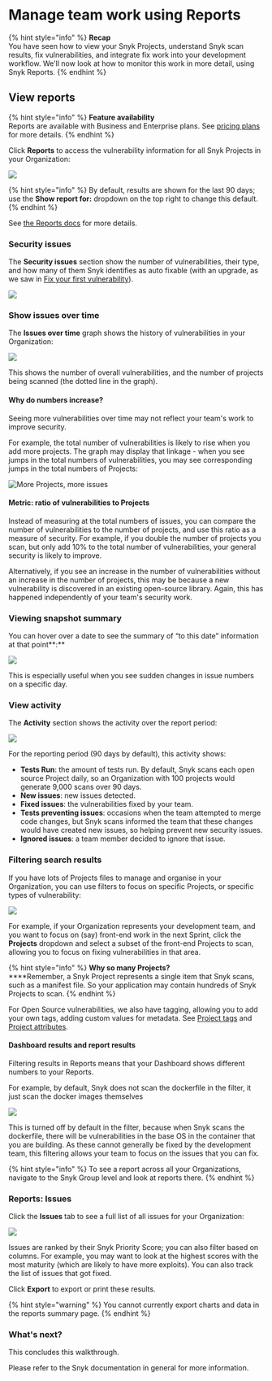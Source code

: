 # Manage team work using Reports

{% hint style="info" %}
**Recap**\
You have seen how to view your Snyk Projects, understand Snyk scan results, fix vulnerabilities, and integrate fix work into your development workflow. We'll now look at how to monitor this work in more detail, using Snyk Reports.
{% endhint %}

## View reports

{% hint style="info" %}
**Feature availability**\
Reports are available with Business and Enterprise plans. See [pricing plans](https://snyk.io/plans/) for more details.
{% endhint %}

Click **Reports** to access the vulnerability information for all Snyk Projects in your Organization:

![](<../../.gitbook/assets/image (22).png>)

{% hint style="info" %}
By default, results are shown for the last 90 days; use the **Show report for:** dropdown on the top right to change this default.
{% endhint %}

See [the Reports docs](../../features/reports/) for more details.

### Security issues

The **Security issues** section show the number of vulnerabilities, their type, and how many of them  Snyk identifies as auto fixable (with an upgrade, as we saw in [Fix your first vulnerability](fix-your-first-vulnerability.md)).

![](<../../.gitbook/assets/image (67).png>)

### Show issues over time

The **Issues over time** graph shows the history of vulnerabilities in your Organization:

![](<../../.gitbook/assets/image (78).png>)

This shows the number of overall vulnerabilities, and the number of projects being scanned (the dotted line in the graph).&#x20;

#### Why do numbers increase?

Seeing more vulnerabilities over time may not reflect your team's work to improve security.

For example, the total number of vulnerabilities is likely to rise when you add more projects. The graph may display that linkage - when you see jumps in the total numbers of vulnerabilities, you may see corresponding jumps in the total numbers of Projects:

![More Projects, more issues](<../../.gitbook/assets/image (85).png>)

#### Metric: ratio of vulnerabilities to Projects

Instead of measuring at the total numbers of issues, you can compare the number of vulnerabilities to the number of projects, and use this ratio as a measure of security. For example, if you double the number of projects you scan, but only add 10% to the total number of vulnerabilities, your general security is likely to improve.

Alternatively, if you see an increase in the number of vulnerabilities without an increase in the number of projects, this may be because a new vulnerability is discovered in an existing open-source library. Again, this has happened independently of your team's security work.

### Viewing snapshot summary

You can hover over a date to see the summary of “to this date” information at that point**:**

![](<../../.gitbook/assets/image (9).png>)

This is especially useful when you see sudden changes in issue numbers on a specific day.

### View activity

The **Activity** section shows the activity over the report period:

![](<../../.gitbook/assets/image (11).png>)

For the reporting period (90 days by default), this activity shows:

* **Tests Run**: the amount of tests run. By default, Snyk scans each open source Project daily, so an Organization with 100 projects would generate 9,000 scans over 90 days.
* **New issues**: new issues detected.
* **Fixed issues**: the vulnerabilities fixed by your team.&#x20;
* **Tests preventing issues**: occasions when the team attempted to merge code changes, but Snyk scans informed the team that these changes would have created new issues, so helping prevent new security issues.
* **Ignored issues**: a team member decided to ignore that issue.&#x20;

### Filtering search results

If you have lots of Projects files to manage and organise in your Organization, you can use filters to focus on specific Projects, or specific types of vulnerability:

![](<../../.gitbook/assets/image (135).png>)

For example, if your Organization represents your development team, and you want to focus on  (say) front-end work in the next Sprint, click the **Projects** dropdown and select a subset of the front-end Projects to scan, allowing you to focus on fixing vulnerabilities in that area.

{% hint style="info" %}
**Why so many Projects?**\
****Remember, a Snyk Project represents a single item that Snyk scans, such as a manifest file. So your application may contain hundreds of Snyk Projects to scan.
{% endhint %}

For Open Source vulnerabilities, we also have tagging, allowing you to add your own tags, adding custom values for metadata. See [Project tags](../../snyk-web-ui/introduction-to-snyk-projects/project-tags.md) and [Project attributes](../../snyk-web-ui/introduction-to-snyk-projects/project-attributes.md).

#### Dashboard results and report results

Filtering results in Reports means that your Dashboard shows different numbers to your Reports.

For example, by default, Snyk does not scan the dockerfile in the filter, it just scan the docker images themselves

![](<../../.gitbook/assets/image (111) (1).png>)

This is turned off by default in the filter, because when Snyk scans the dockerfile, there will be vulnerabilities in the base OS in the container that you are building. As these cannot generally be fixed by the development team, this filtering allows your team to focus on the issues that you can fix.

{% hint style="info" %}
To see a report across all your Organizations, navigate to the Snyk Group level and look at reports there.
{% endhint %}

### Reports: Issues&#x20;

Click the **Issues** tab to see a full list of all issues for your Organization:

![](<../../.gitbook/assets/image (14).png>)

Issues are ranked by their Snyk Priority Score; you can also filter based on columns. For example, you may want to look at the highest scores with the most maturity (which are likely to have more exploits). You can also track the list of issues that got fixed.

Click **Export** to export or print these results.

{% hint style="warning" %}
You cannot currently export charts and data in the reports summary page.
{% endhint %}

### What's next?

This concludes this walkthrough.

&#x20;Please refer to the Snyk documentation in general for more information.
